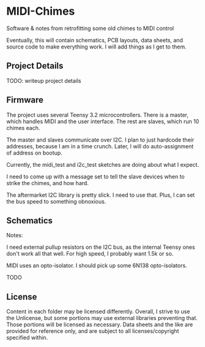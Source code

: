 # MIDI-Chimes
Software &amp; notes from retrofitting some old chimes to MIDI control

Eventually, this will contain schematics, PCB layouts, data sheets, and source
code to make everything work. I will add things as I get to them.

## Project Details

TODO: writeup project details

## Firmware

The project uses several Teensy 3.2 microcontrollers. There is a master, which
handles MIDI and the user interface. The rest are slaves, which run 10 chimes
each.

The master and slaves communicate over I2C. I plan to just hardcode their
addresses, because I am in a time crunch. Later, I will do auto-assignment of
address on bootup.

Currently, the midi_test and i2c_test sketches are doing about what I expect.

I need to come up with a message set to tell the slave devices when to strike
the chimes, and how hard.

The aftermarket I2C library is pretty slick. I need to use that. Plus, I can set
the bus speed to something obnoxious.

## Schematics

Notes:

I need external pullup resistors on the I2C bus, as the internal Teensy ones
don't work all that well. For high speed, I probably want 1.5k or so.

MIDI uses an opto-isolator. I should pick up some 6N138 opto-isolators.

TODO

## License

Content in each folder may be licensed differently. Overall, I strive to use the
Unlicense, but some portions may use external libraries preventing that. Those
portions will be licensed as necessary. Data sheets and the like are provided
for reference only, and are subject to all licenses/copyright specified within.
